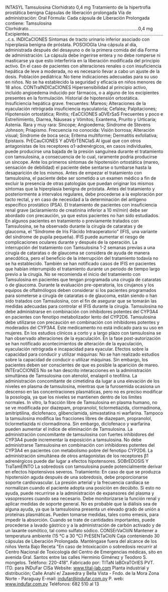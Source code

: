 INTASYL
Tamsulosina Clorhidrato 0,4 mg
Tratamiento de la hipertrofia prostática benigna
Cápsulas de liberación prolongada
Vía de administración: Oral
Fórmula:
Cada cápsula de Liberación Prolongada contiene:
Tamsulosina Clorhidrato…………………………………………………......................……..0,4 mg
Excipientes……………………………………………………………….........................………..c.s.
INDICaCIONES
Síntomas de tracto urinario inferior asociado con hiperplasia benigna de próstata.
POSOlOGIa
Una cápsula al día, administrada después del desayuno o de la primera comida del día
Forma de administración:
La cápsula debe ingerirse entera y no debe romperse ni masticarse ya que esto interferiría en 
la liberación modificada del principio activo. En el caso de pacientes con alteraciones renales 
o  con  insuficiencia  hepática  de  leve  a  moderada,  no  es  necesario  llevar  a  cabo  un  ajuste 
de la dosis.
Población  pediátrica:  No  tiene  indicaciones  adecuadas  para  su  uso  en  niños.  No  se  ha 
establecido la seguridad y eficacia en niños menores de 18 años.
CONTraINDICaCIONES
Hipersensibilidad  al  principio  activo,  incluido  angioedema  inducido  por  fármacos,  o  a 
alguno  de  los  excipientes  presentes  en  la  formulación.  Historial  de  hipotensión  ortostática. 
Insuficiencia hepática grave.
frecuentes:  Mareos;  Alteraciones  de 
la  eyaculación  retrógrada 
insuficiencia  eyaculatoria;  Cefalea;  Palpitaciones;  Hipotensión  ortostática;  Rinitis; 
rEaCCIONES aDVErSaS
Frecuentes  y  poco 
e 
Estreñimiento, Diarrea, Náuseas y Vómitos; Exantema, Prurito y Urticaria; Astenia.
Rara y muy rara: Síncope; Angioedema; Síndrome de Stevens Johnson; Priapismo.
Frecuencia no conocida: Visión borrosa; Alteración visual; Síndrome de boca seca; Eritema 
multiforme; Dermatitis exfoliativa; Epistaxis.
PrECauCIONES Y aDVErTENCIaS
Al igual que con otros antagonistas de los receptores α1-adrenérgicos, en casos individuales, 
puede producirse una bajada de la presión sanguínea durante el tratamiento con tamsulosina, 
a  consecuencia  de  lo  cual,  raramente  podría  producirse  un  síncope.  Ante  los  primeros 
síntomas  de  hipotensión  ortostática  (mareo,  sensación  de  debilidad)  el  paciente  debe 
sentarse o tumbarse hasta la desaparición de los mismos. 
Antes de empezar el tratamiento con tamsulosina, el paciente debe ser sometido a un examen 
médico  a  fin  de  excluir  la  presencia  de  otras  patologías  que  puedan  originar  los  mismos 
síntomas  que  la  hiperplasia  benigna  de  próstata.  Antes  del  tratamiento  y  posteriormente  a 
intervalos regulares, debe procederse a la exploración por tacto rectal, y en caso de necesidad 
a la determinación del antígeno específico prostático (PSA).
El tratamiento de pacientes con insuficiencia renal grave (aclaramiento de creatinina inferior a 
10 ml/min) debe ser abordado con precaución, ya que estos pacientes no han sido estudiados.
En  algunos  pacientes  en  tratamiento  o  previamente  tratados  con  Tamsulosina,  se  ha 
observado  durante  la  cirugía  de  cataratas  y  de  glaucoma,  el  “Síndrome  de  Iris  Flácido 
Intraoperatorio”  (IFIS,  una  variante  del  síndrome  de  pupila  pequeña).  IFIS  puede  aumentar 
el  riesgo  de  complicaciones  oculares  durante  y  después  de  la  operación.  La  interrupción 
del  tratamiento  con  Tamsulosina  1-2  semanas  previas  a  una  cirugía  de  cataratas  o  de 
glaucoma se considera de ayuda de manera anecdótica, pero el beneficio de la interrupción 
del  tratamiento  todavía  no  se  ha  establecido.  También  se  han  notificado  casos  de  IFIS  en 
pacientes que habían interrumpido el tratamiento durante un periodo de tiempo largo previo 
a  la  cirugía.  No  se  recomienda  el  inicio  del  tratamiento  con  Tamsulosina  en  pacientes  que 
tengan programada una cirugía de cataratas o de glaucoma.
Durante  la  evaluación  pre-operatoria,  los  cirujanos  y  los  equipos  de  oftalmólogos  deben 
considerar  si  los  pacientes  programados  para  someterse  a  cirugía  de  cataratas  o  de 
glaucoma,  están  siendo  o  han  sido  tratados  con  Tamsulosina,  con  el  fin  de  asegurar  que 
se  tomarán  las  medidas  adecuadas  para  controlar  el  IFIS  durante  la  cirugía.  Tamsulosina 
no  debe  administrarse  en  combinación  con  inhibidores  potentes  del  CYP3A4  en  pacientes 
con fenotipo metabolizador lento del CYP2D6. Tamsulosina debe utilizarse con precaución en 
combinación con inhibidores potentes y moderados del CYP3A4.
Este  medicamento  no  está  indicado  para  su  uso  en  mujeres.  En  los  estudios  clínicos  a 
corto y a largo plazo con tamsulosina se han observado alteraciones de la eyaculación. En 
la fase post-autorización se han notificado acontecimientos de alteración de la eyaculación, 
eyaculación retrógrada e incapacidad para eyacular.
Efectos  sobre  la  capacidad  para  conducir  y  utilizar  máquinas:    No  se  han  realizado 
estudios  sobre  la  capacidad  de  conducir  o  utilizar  máquinas.  Sin  embargo,  los  pacientes 
deben ser conscientes de que es posible la aparición de mareo.
INTEraCCIONES
No se han descrito interacciones en la administración simultánea de Tamsulosina con atenolol, 
enalapril o teofilina. 
La  administración  concomitante  de  cimetidina  da  lugar  a  una  elevación  de  los  niveles 
en  plasma  de  tamsulosina,  mientras  que  la  furosemida  ocasiona  un  descenso  en  las 
concentraciones plasmáticas, pero no es preciso modificar la posología, ya que los niveles se 
mantienen dentro de los límites normales.
In  vitro,  la  fracción  libre  de  Tamsulosina  en  plasma  humano,  no  se  ve  modificada  por 
diazepam, propranolol, ticlormetiazida, clormadinona, amitriptilina, diclofenaco, glibenclamida, 
simvastatina ni warfarina. Tampoco la tamsulosina modifica las fracciones libres de diazepam, 
propranolol, ticlormetiazida ni clormadinona.
Sin  embargo,  diclofenaco  y  warfarina  pueden  aumentar  el  índice  de  eliminación  de 
Tamsulosina.  La  administración  concomitante  de  tamsulosina  con  fuertes  inhibidores  del 
CYP3A4 puede incrementar la exposición a tamsulosina. 
No debe administrarse Tamsulosina en combinación con inhibidores potentes del CYP3A4 en 
pacientes con metabolismo pobre del fenotipo CYP2D6.
La administración simultánea de otros antagonistas de los receptores β1 adrenérgicos puede 
dar lugar a efectos hipotensores.
SOBrEDOSIS Y TraTamEINTO
La sobredosis con tamsulosina puede potencialmente derivar en efectos hipotensivos severos.
Tratamiento: En caso de que se produzca hipotensión aguda después de una sobredosis, 
debe  proporcionarse  soporte  cardiovascular.  La  presión  arterial  y  la  frecuencia  cardiaca  se 
normalizan  cuando  el  paciente  adopta  una  posición  en  decúbito.  Si  esto  no  ayuda,  puede 
recurrirse  a  la  administración  de  expansores  del  plasma  y  vasopresores  cuando  sea 
necesario. Debe monitorizarse la función renal y aplicar medidas de soporte general. No es 
probable que la diálisis sea de alguna ayuda, ya que la tamsulosina presenta un elevado grado 
de unión a proteínas plasmáticas.
Pueden tomarse medidas, tales como emesis, para impedir la absorción. Cuando se trate de 
cantidades importantes, puede procederse a lavado gástrico y a la administración de carbón 
activado y de un laxante osmótico, tal como sulfato sódico.
CONSErVaCIóN
Mantener a temperatura ambiente (15 °C a 30 °C)
PrESENTaCIóN
Caja conteniendo 30 cápsulas de Liberación Prolongada.
Manténgase  fuera  del  alcance  de  los  niños
Venta  Bajo  Receta
"En caso de Intoxicación o sobredosis recurrir al Centro Nacional de Toxicología 
del Centro de Emergencias médicas, sito en avenida Gral. Santos entre las calles 
Herminio  Giménez  y  Teodoro  S.  mongelos.  Teléfono:  220-418".
Fabricado por: 
TITaN laBOraTOrIES PVT. lTD.
para INDuFar CISa
Website: www.tital-lab.com
Planta industrial y distribución;
Calle Anahí e/ Zaavedra y 
Bella Vista - Fndo. de la Mora
Zona Norte - Paraguay
E-mail: indufar@indufar.com.py
P. web: www.indufar.com.py
Teléfonos: 682 510 al 13 